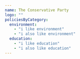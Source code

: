 ```yaml
---
name: The Conservative Party
logo: ""
policiesByCategory:
  environment:
    - "i like environment"
    - "i also like environment"
  education:
    - "i like education"
    - "i also like education"
---
```

